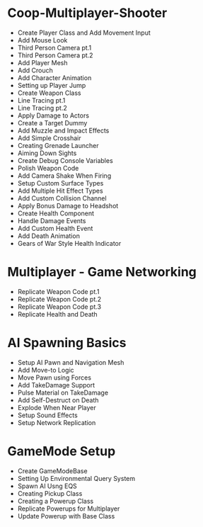 # Coop-Multiplayer-Shooter

* Create Player Class and Add Movement Input
* Add Mouse Look 
* Third Person Camera pt.1
* Third Person Camera pt.2
* Add Player Mesh
* Add Crouch
* Add Character Animation
* Setting up Player Jump
* Create Weapon Class
* Line Tracing pt.1
* Line Tracing pt.2
* Apply Damage to Actors
* Create a Target Dummy
* Add Muzzle and Impact Effects
* Add Simple Crosshair
* Creating Grenade Launcher
* Aiming Down Sights
* Create Debug Console Variables
* Polish Weapon Code
* Add Camera Shake When Firing
* Setup Custom Surface Types
* Add Multiple Hit Effect Types
* Add Custom Collision Channel
* Apply Bonus Damage to Headshot
* Create Health Component
* Handle Damage Events
* Add Custom Health Event
* Add Death Animation
* Gears of War Style Health Indicator

# Multiplayer - Game Networking
* Replicate Weapon Code pt.1
* Replicate Weapon Code pt.2
* Replicate Weapon Code pt.3
* Replicate Health and Death

# AI Spawning Basics
* Setup AI Pawn and Navigation Mesh
* Add Move-to Logic
* Move Pawn using Forces
* Add TakeDamage Support
* Pulse Material on TakeDamage
* Add Self-Destruct on Death
* Explode When Near Player
* Setup Sound Effects
* Setup Network Replication

# GameMode Setup
* Create GameModeBase
* Setting Up Environmental Query System
* Spawn AI Usng EQS
* Creating Pickup Class
* Creating a Powerup Class
* Replicate Powerups for Multiplayer
* Update Powerup with Base Class